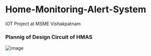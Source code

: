# Home-Monitoring-Alert-System
IOT Project at MSME Vishakpatnam

### Plannig of Design Circuit of HMAS
  ![image](https://user-images.githubusercontent.com/74300223/216751985-168847fc-a2ca-4203-9504-d3e6a4d4c1f5.png)
